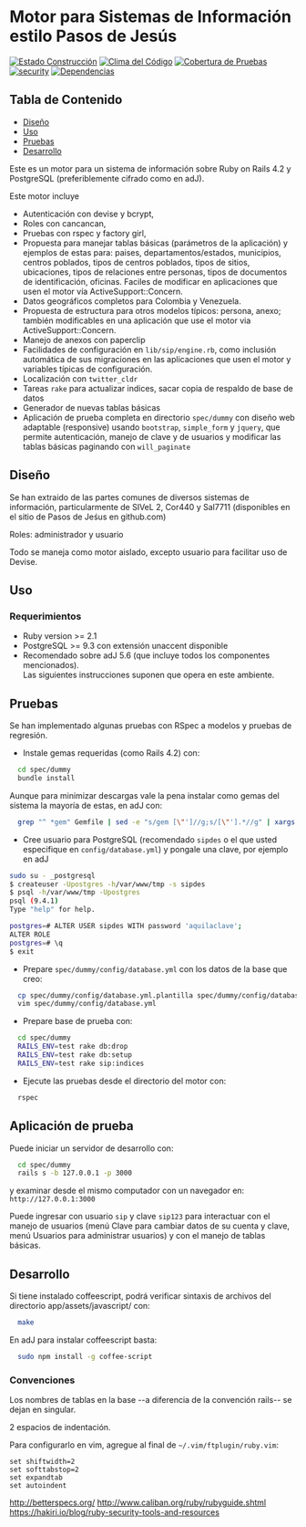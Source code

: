 # Motor para Sistemas de Información estilo Pasos de Jesús
[![Estado Construcción](https://api.travis-ci.org/pasosdeJesus/sip.svg?branch=master)](https://travis-ci.org/pasosdeJesus/sip) [![Clima del Código](https://codeclimate.com/github/pasosdeJesus/sip/badges/gpa.svg)](https://codeclimate.com/github/pasosdeJesus/sip) [![Cobertura de Pruebas](https://codeclimate.com/github/pasosdeJesus/sip/badges/coverage.svg)](https://codeclimate.com/github/pasosdeJesus/sip) [![security](https://hakiri.io/github/pasosdeJesus/sip/master.svg)](https://hakiri.io/github/pasosdeJesus/sip/master) [![Dependencias](https://gemnasium.com/pasosdeJesus/sip.svg)](https://gemnasium.com/pasosdeJesus/sip) 

## Tabla de Contenido
* [Diseño](#diseño)
* [Uso](#uso)
* [Pruebas](#pruebas)
* [Desarrollo](#desarrollo)

Este es un motor para un sistema de información sobre Ruby on Rails 4.2 y
PostgreSQL (preferiblemente cifrado como en adJ).

Este motor incluye 
* Autenticación con devise y bcrypt,  
* Roles con cancancan, 
* Pruebas con rspec y factory girl,
* Propuesta para manejar tablas básicas (parámetros de la aplicación) y ejemplos
  de estas para: paises, departamentos/estados, municipios, centros poblados, tipos de 
  centros poblados, tipos de sitios, ubicaciones, tipos de relaciones entre 
  personas, tipos de documentos de identificación, oficinas.  Faciles de 
  modificar en aplicaciones que usen el motor vía ActiveSupport::Concern.
* Datos geográficos completos para Colombia y Venezuela.
* Propuesta de estructura para otros modelos típicos: persona, anexo; también 
  modificables en una aplicación que use el motor via ActiveSupport::Concern.
* Manejo de anexos con paperclip 
* Facilidades de configuración en ```lib/sip/engine.rb```, como inclusión automática 
  de sus migraciones en las aplicaciones que usen el motor y variables típicas 
  de configuración.
* Localización con ```twitter_cldr```
* Tareas ```rake``` para actualizar indices, sacar copia de respaldo de base de datos
* Generador de nuevas tablas básicas
* Aplicación de prueba completa en directorio ```spec/dummy``` con diseño 
  web adaptable (responsive) usando ```bootstrap```, ```simple_form``` y ```jquery```,
  que permite autenticación, manejo de clave y de usuarios y modificar las tablas básicas 
  paginando con ```will_paginate```

## Diseño

Se han extraido de las partes comunes de diversos sistemas de información,
particularmente de SIVeL 2, Cor440 y Sal7711 (disponibles en el sitio
de Pasos de Jeśus en github.com)

Roles: administrador y usuario

Todo se maneja como motor aislado, excepto usuario para facilitar uso de Devise.


## Uso

### Requerimientos
* Ruby version >= 2.1
* PostgreSQL >= 9.3 con extensión unaccent disponible
* Recomendado sobre adJ 5.6 (que incluye todos los componentes mencionados).  
  Las siguientes instrucciones suponen que opera en este ambiente.


## Pruebas
Se han implementado algunas pruebas con RSpec a modelos y pruebas de regresión.

* Instale gemas requeridas (como Rails 4.2) con:
``` sh
  cd spec/dummy
  bundle install
```
Aunque para minimizar descargas vale la pena instalar como gemas del
sistema la mayoría de estas, en adJ con:
```sh
  grep "^ *gem" Gemfile | sed -e "s/gem [\"']//g;s/[\"'].*//g" | xargs sudo NOKOGIRI_USE_SYSTEM_LIBRARIES=1 make=gmake gem install
```
* Cree usuario para PostgreSQL (recomendado ```sipdes``` o el que usted 
  especifique en ```config/database.yml```) y pongale una clave, por ejemplo 
  en adJ
```sh
sudo su - _postgresql
$ createuser -Upostgres -h/var/www/tmp -s sipdes
$ psql -h/var/www/tmp -Upostgres
psql (9.4.1)
Type "help" for help.

postgres=# ALTER USER sipdes WITH password 'aquilaclave';
ALTER ROLE
postgres=# \q
$ exit
```
* Prepare ```spec/dummy/config/database.yml``` con los datos de la base 
	que creo:
```sh
  cp spec/dummy/config/database.yml.plantilla spec/dummy/config/database.yml
  vim spec/dummy/config/database.yml
```
* Prepare base de prueba con:
``` sh
  cd spec/dummy
  RAILS_ENV=test rake db:drop
  RAILS_ENV=test rake db:setup
  RAILS_ENV=test rake sip:indices
```
* Ejecute las pruebas desde el directorio del motor con:
```sh
  rspec
```

## Aplicación de prueba

Puede iniciar un servidor de desarrollo con:
```sh
  cd spec/dummy
  rails s -b 127.0.0.1 -p 3000
```
y examinar desde el mismo computador con un navegador en: 
```http://127.0.0.1:3000```

Puede ingresar con usuario ```sip``` y clave ```sip123``` para interactuar 
con el manejo de usuarios (menú Clave para cambiar datos de su cuenta y clave, 
menú Usuarios para administrar usuarios) y con el manejo de tablas básicas.


## Desarrollo

Si tiene instalado coffeescript, podrá verificar sintaxis de archivos del 
directorio app/assets/javascript/ con:
```sh
  make
```

En adJ para instalar coffeescript basta:
```sh
  sudo npm install -g coffee-script
```


### Convenciones

Los nombres de tablas en la base --a diferencia de la convención rails-- se
dejan en singular.

2 espacios de indentación.

Para configurarlo en vim, agregue al final de ```~/.vim/ftplugin/ruby.vim```:
``` vim
set shiftwidth=2
set softtabstop=2
set expandtab
set autoindent
```

http://betterspecs.org/
http://www.caliban.org/ruby/rubyguide.shtml
https://hakiri.io/blog/ruby-security-tools-and-resources

